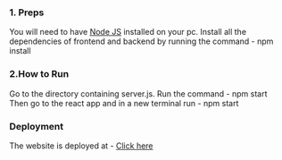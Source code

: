 


### 1. Preps
You will need to have <a href="https://nodejs.org/">Node JS</a> installed on your pc. 
Install all the dependencies of frontend and backend by running the command - npm install

### 2.How to Run
Go to the directory containing server.js. Run the command - npm start  
Then go to the react app and in a new terminal run - npm start

### Deployment
The website is deployed at - <a href = "https://redluigi1.github.io/cseatemp/">Click here</a>

